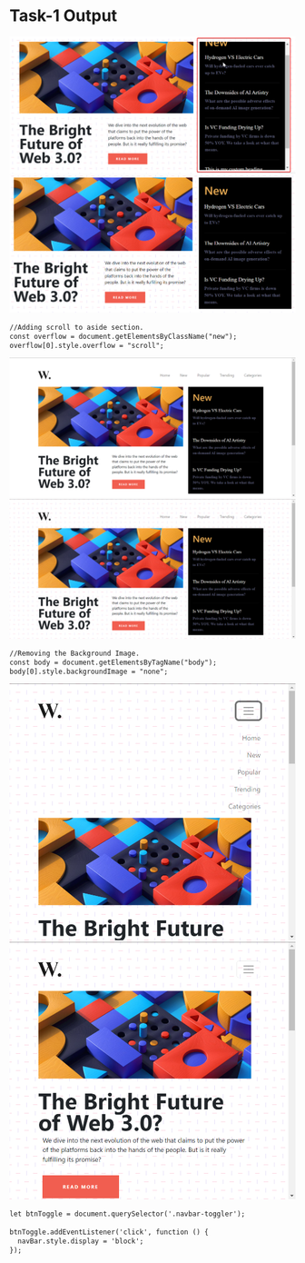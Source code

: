 # Task-1 Output

![Alt Image](./ass8.1-after.png)
![Alt Image](./ass8.1-before.png)

```
//Adding scroll to aside section.
const overflow = document.getElementsByClassName("new");
overflow[0].style.overflow = "scroll";
```

![Alt Image](./ass8.2-after.png)
![Alt Image](./ass8.2-before.png)

```
//Removing the Background Image.
const body = document.getElementsByTagName("body");
body[0].style.backgroundImage = "none";

```

![Alt Image](./ass8.3-after.png)
![Alt Image](./ass8.3-before.png)

```
let btnToggle = document.querySelector('.navbar-toggler');

btnToggle.addEventListener('click', function () {
  navBar.style.display = 'block';
});

```
